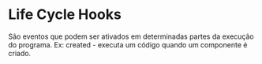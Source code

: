 # Life Cycle Hooks
São eventos que podem ser ativados em determinadas partes da execução do programa. Ex: created - executa um código quando um componente é criado.